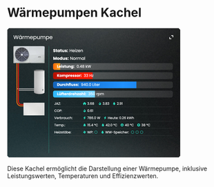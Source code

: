 # Wärmepumpen Kachel

![Bewohnerstatus-Kachel](https://github.com/da8ter/images/blob/main/waermepumpe.jpg)

Diese Kachel ermöglicht die Darstellung einer Wärmepumpe, inklusive Leistungswerten, Temperaturen und Effizienzwerten.
